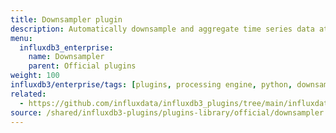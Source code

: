 ```yaml
---
title: Downsampler plugin
description: Automatically downsample and aggregate time series data at configurable intervals.
menu:
  influxdb3_enterprise:
    name: Downsampler
    parent: Official plugins
weight: 100
influxdb3/enterprise/tags: [plugins, processing engine, python, downsampling, aggregation, performance]
related:
  - https://github.com/influxdata/influxdb3_plugins/tree/main/influxdata/downsampler, Downsampler plugin on GitHub
source: /shared/influxdb3-plugins/plugins-library/official/downsampler.md
---
```


<!-- //SOURCE - content/shared/influxdb3-plugins/plugins-library/official/downsampler.md -->